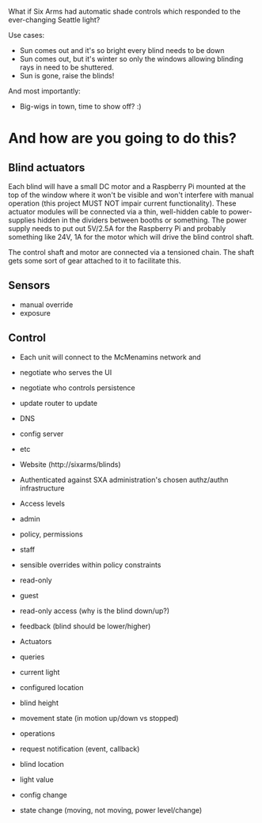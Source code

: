 What if Six Arms had automatic shade controls which responded to the
ever-changing Seattle light?

Use cases:

- Sun comes out and it's so bright every blind needs to be down
- Sun comes out, but it's winter so only the windows allowing blinding rays in
  need to be shuttered.
- Sun is gone, raise the blinds!

And most importantly:

- Big-wigs in town, time to show off? :)

# And how are you going to do this?

## Blind actuators

Each blind will have a small DC motor and a Raspberry Pi mounted at the top of
the window where it won't be visible and won't interfere with manual operation
(this project MUST NOT impair current functionality). These actuator modules
will be connected via a thin, well-hidden cable to power-supplies hidden in
the dividers between booths or something. The power supply needs to put out
5V/2.5A for the Raspberry Pi and probably something like 24V, 1A for the motor
which will drive the blind control shaft.

The control shaft and motor are connected via a tensioned chain. The shaft gets
some sort of gear attached to it to facilitate this.

## Sensors

- manual override
- exposure

## Control

- Each unit will connect to the McMenamins network and
 - negotiate who serves the UI
 - negotiate who controls persistence
 - update router to update
  - DNS
  - config server
  - etc

- Website (http://sixarms/blinds)
 - Authenticated against SXA administration's chosen authz/authn infrastructure
 - Access levels
  - admin
   - policy, permissions
  - staff
   - sensible overrides within policy constraints
   - read-only 
  - guest
   - read-only access (why is the blind down/up?)
   - feedback (blind should be lower/higher)

- Actuators
 - queries
  - current light
  - configured location
  - blind height
  - movement state (in motion up/down vs stopped)
 - operations
  - request notification (event, callback)
   - blind location
   - light value
   - config change
   - state change (moving, not moving, power level/change)

